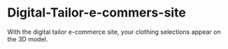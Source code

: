 # Digital-Tailor-e-commers-site
With the digital tailor e-commerce site, your clothing selections appear on the 3D model.
